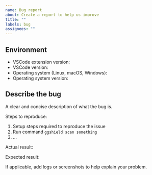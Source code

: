 ```yaml
---
name: Bug report
about: Create a report to help us improve
title: ""
labels: bug
assignees: ""
---
```


## Environment

- VSCode extension version:
- VSCode version:
- Operating system (Linux, macOS, Windows):
- Operating system version:

## Describe the bug

A clear and concise description of what the bug is.

Steps to reproduce:

1. Setup steps required to reproduce the issue
2. Run command `ggshield scan something`
3. …

Actual result:

<!--what currently happens-->

Expected result:

<!--what should happen instead -->

If applicable, add logs or screenshots to help explain your problem.
